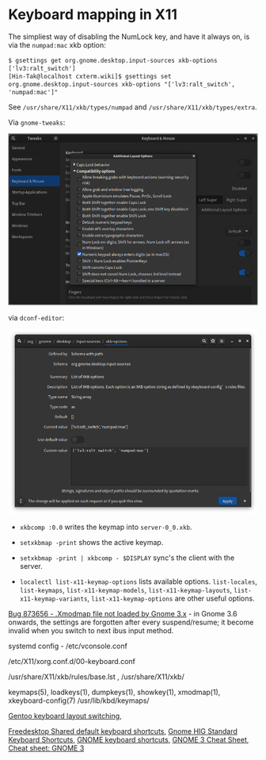 # Keyboard mapping in X11

The simpliest way of disabling the NumLock key, and have it always on, is via
the `numpad:mac` xkb option:

```
$ gsettings get org.gnome.desktop.input-sources xkb-options
['lv3:ralt_switch']
[Hin-Tak@localhost cxterm.wiki]$ gsettings set org.gnome.desktop.input-sources xkb-options "['lv3:ralt_switch', 'numpad:mac']"
```

See `/usr/share/X11/xkb/types/numpad` and `/usr/share/X11/xkb/types/extra`.

Via `gnome-tweaks`:

![gnome-tweaks](Screenshot-gnome-tweaks.png)

via `dconf-editor`:

![dconf-editor](Screenshot-dconf.png)

- `xkbcomp :0.0` writes the keymap into `server-0_0.xkb`.

- `setxkbmap -print` shows the active keymap.

- `setxkbmap -print | xkbcomp - $DISPLAY` sync's the client with the server.

- `localectl list-x11-keymap-options` lists available options. `list-locales`, `list-keymaps`, `list-x11-keymap-models`, `list-x11-keymap-layouts`,
`list-x11-keymap-variants`, `list-x11-keymap-options` are other useful options.

[Bug 873656 - .Xmodmap file not loaded by Gnome 3.x](https://bugzilla.redhat.com/show_bug.cgi?id=873656) - in Gnome 3.6 onwards,
the settings are forgotten after every suspend/resume; it become invalid when you switch to next ibus input method.

systemd config - /etc/vconsole.conf

/etc/X11/xorg.conf.d/00-keyboard.conf

/usr/share/X11/xkb/rules/base.lst , /usr/share/X11/xkb/

keymaps(5), loadkeys(1), dumpkeys(1), showkey(1), xmodmap(1), xkeyboard-config(7)
/usr/lib/kbd/keymaps/

[Gentoo keyboard layout switching](https://wiki.gentoo.org/wiki/Keyboard_layout_switching),

[Freedesktop Shared default keyboard shortcuts](https://www.freedesktop.org/wiki/Specifications/default-keys-spec/),
[Gnome HIG Standard Keyboard Shortcuts](https://developer.gnome.org/hig/reference/keyboard.html),
[GNOME keyboard shortcuts](https://www.redhat.com/sysadmin/gnome-keyboard-shortcuts),
[GNOME 3 Cheat Sheet](https://wiki.gnome.org/Gnome3CheatSheet),
[Cheat sheet: GNOME 3](https://opensource.com/downloads/cheat-sheet-gnome-3)